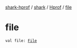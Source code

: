 [shark-hprof](../../index.md) / [shark](../index.md) / [Hprof](index.md) / [file](./file.md)

# file

`val file: `[`File`](https://docs.oracle.com/javase/6/docs/api/java/io/File.html)